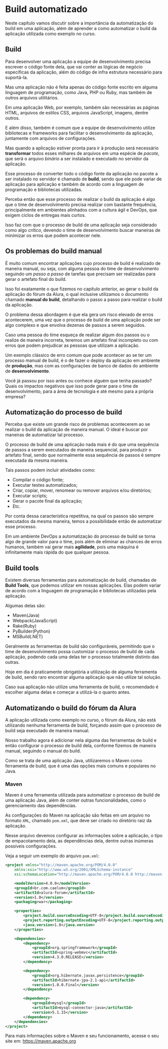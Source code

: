 # Build automatizado

Neste capítulo vamos discutir sobre a importância da automatização do build em uma aplicação, além de aprender a como automatizar o build da aplicação utilizada como exemplo no curso.

## Build

Para desenvolver uma aplicação a equipe de desenvolvimento precisa escrever o código fonte dela, que vai conter as lógicas de negócio específicas da aplicação, além do código de infra estrutura necessário para suportá-la.

Mas uma aplicação não é feita apenas do código fonte escrito em alguma linguagem de programação, como Java, PHP ou Ruby, mas também de outros arquivos utilitários.

Em uma aplicação Web, por exemplo, também são necessárias as páginas HTML, arquivos de estilos CSS, arquivos JavaScript, imagens, dentre outros.

E além disso, também é comum que a equipe de desenvolvimento utilize bibliotecas e frameworks para facilitar o desenvolvimento da aplicação, juntamente com arquivos de configurações.

Mas quando a aplicação estiver pronta para ir à produção será necessário **transformar** todos esses milhares de arquivos em uma espécie de *pacote*, que será o arquivo *binário* a ser instalado e executado no servidor da aplicação.

Esse processo de converter todo o código fonte da aplicação no pacote a ser instalado no servidor é chamado de **build**, sendo que ele pode variar de aplicação para aplicação e também de acordo com a linguagem de programação e bibliotecas utilizadas.

Perceba então que esse processo de realizar o build da aplicação é algo que o time de desenvolvimento precisa realizar com bastante frequência, principalmente em ambientes alinhados com a cultura ágil e DevOps, que exigem ciclos de entregas mais curtos.

Isso faz com que o processo de build de uma aplicação seja considerado como algo *crítico*, devendo o time de desenvolvimento buscar maneiras de minimizar os erros que podem acontecer nele.

## Os problemas do build manual

É muito comum encontrar aplicações cujo processo de build é realizado de maneira manual, ou seja, com alguma pessoa do time de desenvolvimento seguindo um *passo a passo* de tarefas que precisam ser realizadas para gerar o artefato final do build.

Isso foi exatamente o que fizemos no capítulo anterior, ao gerar o build da aplicação do fórum da Alura, o qual inclusive utilizamos o documento chamado **manual do build**, detalhando o passo a passo para realizar o build da aplicação.

O problema dessa abordagem é que ela gera um risco elevado de erros acontecerem, uma vez que o processo de build de uma aplicação pode ser algo complexo e que envolva dezenas de passos a serem seguidos.

Caso uma pessoa do time esqueça de realizar algum dos passos ou o realize de maneira incorreta, teremos um artefato final incompleto ou com erros que podem prejudicar as pessoas que utilizam a aplicação.

Um exemplo clássico de erro comum que pode acontecer ao se ter um processo manual de build, é o de fazer o deploy da aplicação em ambiente de **produção**, mas com as configurações de banco de dados do ambiente de **desenvolvimento**.

Você já passou por isso antes ou conhece alguém que tenha passado? Quais os impactos negativos que isso pode gerar para o time de desenvolvimento, para a área de tecnologia e até mesmo para a própria empresa?

## Automatização do processo de build

Perceba que existe um grande risco de problemas acontecerem ao se realizar o build da aplicação de maneira manual. O ideal é buscar por maneiras de automatizar tal processo.

O processo de build de uma aplicação nada mais é do que uma sequência de passos a serem executados de maneira sequencial, para produzir o artefato final, sendo que normalmente essa sequência de passos é sempre executada da mesma maneira.

Tais passos podem incluir atividades como:

* Compilar o código fonte;
* Executar testes automatizados;
* Criar, copiar, mover, renomear ou remover arquivos e/ou diretórios;
* Executar scripts;
* Gerar o pacote final da aplicação;
* Etc.

Por conta dessa característica repetitiva, na qual os passos são sempre executados da mesma maneira, temos a possibilidade então de automatizar esse processo.

Em um ambiente DevOps a automatização do processo de build se torna algo de grande valor para o time, pois além de eliminar as chances de erros humanos, também vai gerar mais **agilidade**, pois uma máquina é infinitamente mais rápida do que qualquer pessoa.

## Build tools

Existem diversas ferramentas para automatização de build, chamadas de **Build Tools**, que podemos utilizar em nossas aplicações. Elas podem variar de acordo com a linguagem de programação e bibliotecas utilizadas pela aplicação.

Algumas delas são:

* Maven(Java)
* Webpack(JavaScript)
* Rake(Ruby)
* PyBuilder(Python)
* MSBuild(.NET)

Geralmente as ferramentas de build são configuráveis, permitindo que o time de desenvolvimento possa customizar o processo de build de cada aplicação, podendo cada uma delas ter o processo totalmente distinto das outras.

Hoje em dia é praticamente obrigatória a utilização de alguma ferramenta de build, sendo raro encontrar alguma aplicação que não utilize tal solução.

Caso sua aplicação não utilize uma ferramenta de build, o recomendado é escolher alguma delas e começar a utilizá-la o quanto antes.

## Automatizando o build do fórum da Alura

A aplicação utilizada como exemplo no curso, o fórum da Alura, não está utilizando nenhuma ferramenta de build, forçando assim que o processo de build seja executado de maneira manual.

Nosso trabalho agora é adicionar nela alguma das ferramentas de build e então configurar o processo de build dela, conforme fizemos de maneira manual, seguindo o manual do build.

Como se trata de uma aplicação Java, utilizaremos o Maven como ferramenta de build, que é uma das opções mais comuns e populares no Java.

### Maven

Maven é uma ferramenta utilizada para automatizar o processo de build de uma aplicação Java, além de conter outras funcionalidades, como o gerenciamento das dependências.

As configurações do Maven na aplicação são feitas em um arquivo no formato `XML`, chamado `pom.xml`, que deve ser criado no diretório raiz da aplicação.

Nesse arquivo devemos configurar as informações sobre a aplicação, o tipo de empacotamento dela, as dependências dela, dentre outras inúmeras possíveis configurações.

Veja a seguir um exemplo do arquivo `pom.xml`:

```xml
<project xmlns="http://maven.apache.org/POM/4.0.0"
	xmlns:xsi="http://www.w3.org/2001/XMLSchema-instance"
	xsi:schemaLocation="http://maven.apache.org/POM/4.0.0 http://maven.apache.org/xsd/maven-4.0.0.xsd">

	<modelVersion>4.0.0</modelVersion>
	<groupId>br.com.caelum</groupId>
	<artifactId>alura-forum</artifactId>
	<version>1.0</version>
	<packaging>war</packaging>

	<properties>
		<project.build.sourceEncoding>UTF-8</project.build.sourceEncoding>
		<project.reporting.outputEncoding>UTF-8</project.reporting.outputEncoding>
		<java.version>1.8</java.version>
	</properties>

	<dependencies>
		<dependency>
			<groupId>org.springframework</groupId>
			<artifactId>spring-webmvc</artifactId>
			<version>4.3.0.RELEASE</version>
		</dependency>

		<dependency>
			<groupId>org.hibernate.javax.persistence</groupId>
			<artifactId>hibernate-jpa-2.1-api</artifactId>
			<version>1.0.0.Final</version>
		</dependency>

		<dependency>
			<groupId>mysql</groupId>
			<artifactId>mysql-connector-java</artifactId>
			<version>5.1.15</version>
		</dependency>
	</dependencies>
</project>
```

Para mais informações sobre o Maven e seu funcionamento, acesse o seu site em: https://maven.apache.org
